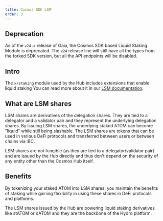 ```yaml
---
title: Cosmos SDK LSM
order: 3
---
```


## Deprecation

As of the `v24.x` release of Gaia, the Cosmos SDK based Liquid Staking Module is deprecated. The `v24` release line 
will still have all the types from the forked SDK version, but all the API endpoints will be disabled.

## Intro

The `x/staking` module used by the Hub includes extensions that enable liquid staking
You can read more about it in our [LSM documentation](https://github.com/cosmos/cosmos-sdk/tree/v0.50.9-lsm/x/staking#totalliquidstakedtokens).

## What are LSM shares

LSM shares are derivatives of the delegation shares. They are tied to a delegator and a validator pair and they represent the underlying delegation shares.
By issuing LSM shares, the underlying staked ATOM can become "liquid" while still being slashable. The LSM shares are tokens that can be used in various DeFi protocols and transferred between users or between chains via IBC.

LSM shares are not fungible (as they are tied to a delegator/validator pair) and are issued by the Hub directly and thus don't depend on the security of any entity other than the Cosmos Hub itself.

## Benefits

By tokenizing your staked ATOM into LSM shares, you maintain the benefits of staking while gaining flexibility in using these shares in DeFi protocols and platforms.

The LSM shares issued by the Hub are powering liquid staking derivatives like stATOM or dATOM and they are the backbone of the Hydro platform.
